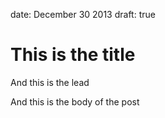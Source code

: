 date: December 30 2013
draft: true

# This is the title

And this is the lead

And this is the body of the post
